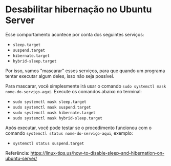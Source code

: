# Desabilitar hibernação no Ubuntu Server

Esse comportamento acontece por conta dos seguintes serviços: 
- `sleep.target`
- `suspend.target`
- `hibernate.target`
- `hybrid-sleep.target`

Por isso, vamos "mascarar" esses serviços, para que quando um programa tentar executar algum deles, isso não seja possível.

Para mascarar, você simplesmente irá usar o comando `sudo systemctl mask nome-do-serviço-aqui`. Execute os comandos abaixo no terminal:

- `sudo systemctl mask sleep.target`
- `sudo systemctl mask suspend.target`
- `sudo systemctl mask hibernate.target`
- `sudo systemctl mask hybrid-sleep.target`

Após executar, você pode testar se o procedimento funcionou com o comando `systemctl status nome-do-serviço-aqui`, exemplo:
- `systemctl status suspend.target`

Referência: https://linux-tips.us/how-to-disable-sleep-and-hibernation-on-ubuntu-server/

<!-- #ubuntu #linux  -->